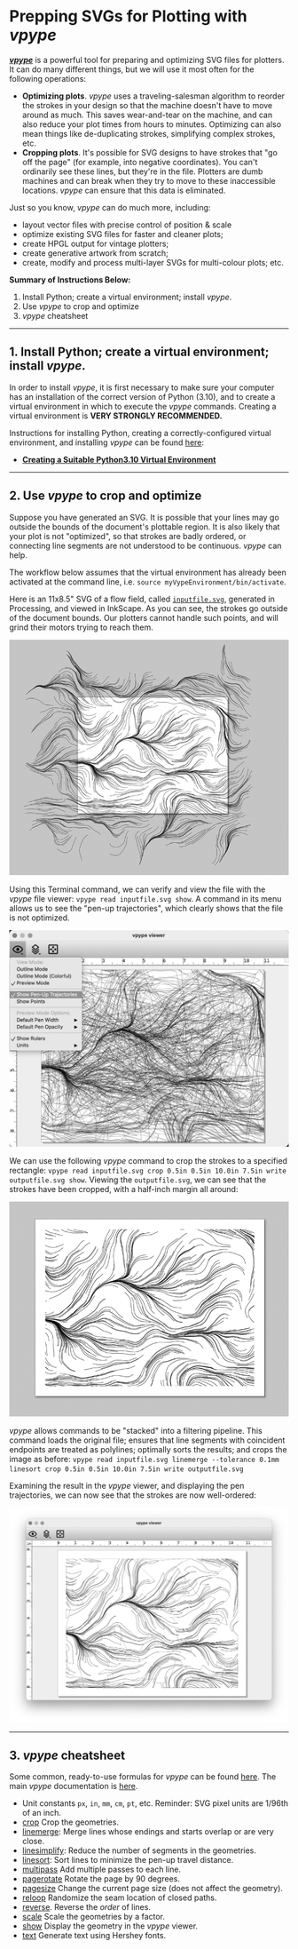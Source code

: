 # Prepping SVGs for Plotting with *vpype*

[***vpype***](https://vpype.readthedocs.io/en/latest/) is a powerful tool for preparing and optimizing SVG files for plotters. It can do many different things, but we will use it most often for the following operations: 

* **Optimizing plots**. *vpype* uses a traveling-salesman algorithm to reorder the strokes in your design so that the machine doesn't have to move around as much. This saves wear-and-tear on the machine, and can also reduce your plot times from hours to minutes. Optimizing can also mean things like de-duplicating strokes, simplifying complex strokes, etc.
* **Cropping plots**. It's possible for SVG designs to have strokes that "go off the page" (for example, into negative coordinates). You can't ordinarily see these lines, but they're in the file. Plotters are dumb machines and can break when they try to move to these inaccessible locations. *vpype* can ensure that this data is eliminated.

Just so you know, *vpype* can do much more, including: 

* layout vector files with precise control of position & scale
* optimize existing SVG files for faster and cleaner plots;
* create HPGL output for vintage plotters;
* create generative artwork from scratch;
* create, modify and process multi-layer SVGs for multi-colour plots; etc.

**Summary of Instructions Below:** 

1. Install Python; create a virtual environment; install *vpype*.
2. Use *vpype* to crop and optimize
3. *vpype* cheatsheet

---

## 1. Install Python; create a virtual environment; install *vpype*.

In order to install *vpype*, it is first necessary to make sure your computer has an installation of the correct version of Python (3.10), and to create a virtual environment in which to execute the *vpype* commands. Creating a virtual environment is **VERY STRONGLY RECOMMENDED.**  

Instructions for installing Python, creating a correctly-configured virtual environment, and installing *vpype* can be found [here](../python/README.md#1-creating-a-suitable-python310-virtual-environment):

* [**Creating a Suitable Python3.10 Virtual Environment**](../python/README.md#1-creating-a-suitable-python310-virtual-environment)

<!-- 

## OBSOLETE 1. Install Python; create a virtual environment.

*These instructions are for MacOS.*

1. Find out which version of Python you have installed. At the Terminal, type: `python3`. You may see a response like `Python 3.8.9 (default, May 17 2022, 12:55:41)`. As of January 2024, the recommended Python version is 3.10.2 or later, but *vpype* is also compatible with Python 3.8 and 3.9.
2. The preferred way to work with *vpype* is in a dedicated virtual environment running Python 3.10+. We will follow the vpype installation instructions for end-users, [here](https://vpype.readthedocs.io/en/latest/install.html), which are duplicated below. Make sure your computer has at least 1GB of available hard drive space for this virtual environment. 
3. In MacOS, you'll need to have the Homebrew package manager installed, if you don't already. You can achieve this with: `/bin/bash -c "$(curl -fsSL https://raw.githubusercontent.com/Homebrew/install/HEAD/install.sh)"`
4. Using your Mac's Terminal app, install Python 3.10 if it is not already installed: `brew install python@3.10`. 
5. You can now test that Python is installed correctly by typing `python3.10` at the Terminal. To quit, type `quit()`.
6. Change directory to the folder in which you'd like to create your virtual environment(s). In my case, that looks like: `cd /Users/golan/Documents/dev/python_virtual_environments`
7. Create a new virtual environment in that directory: `python3.10 -m venv myVypeEnvironment` . This will create a subdirectory (*myVypeEnvironment*) containing various files.

---

## OBSOLETE  2. Install *vpype* via MacPorts and pipx

These instructions are adapted from [here](https://vpype.readthedocs.io/en/latest/install.html).

1. [MacPorts](https://www.macports.org/) is the recommended way to install the Python interpreter on macOS. Following the instructions from [here](https://guide.macports.org/chunked/installing.macports.html), download the latest package installer for MacPorts. For example, I have installed *MacPorts-2.8.1-14-Sonoma.pkg*.
2. To confirm the MacPorts installation is working as expected, now try using port in a ***new*** terminal window: `port version`.
3. Activate the newly created virtual environment: `source myVypeEnvironment/bin/activate`. (You can exit the virtual environment later by typing `deactivate`.)
4. We will now install *pipx*, a tool that allows you to install Python applications in isolated environments. It is the recommended way to install *vpype* on macOS. It can be installed with the following commands:`python3 -m pip install pipx` followed by `python3 -m pipx ensurepath`. You can then ensure that *pipx* is properly installed by running this command: `pipx --version`.
5. Once *pipx* is properly installed, you can install *vpype* with the following command: `pipx install "vpype[all]"`.
7. *vpype* should now be installed and ready to use. You may check that it is fully functional by checking its version: `vpype --version` (I get the result: `vpype 1.13.0`.) You can also check *vpype* by displaying some random lines: `vpype random show`.

-->


---

## 2. Use *vpype* to crop and optimize

Suppose you have generated an SVG. It is possible that your lines may go outside the bounds of the document's plottable region. It is also likely that your plot is not "optimized", so that strokes are badly ordered, or connecting line segments are not understood to be continuous. *vpype* can help. 

The workflow below assumes that the virtual environment has already been activated at the command line, i.e. `source myVypeEnvironment/bin/activate`. 

Here is an 11x8.5" SVG of a flow field, called [`inputfile.svg`](inputfile.svg), generated in Processing, and viewed in InkScape. As you can see, the strokes go outside of the document bounds. Our plotters cannot handle such points, and will grind their motors trying to reach them.

![inputfile.png](inputfile.png)

Using this Terminal command, we can verify and view the file with the *vpype* file viewer: `vpype read inputfile.svg show`. A command in its menu allows us to see the "pen-up trajectories", which clearly shows that the file is not optimized. 

![vpype-viewer.png](vpype-viewer.png)

We can use the following *vpype* command to crop the strokes to a specified rectangle: `vpype read inputfile.svg crop 0.5in 0.5in 10.0in 7.5in write outputfile.svg show`. Viewing the `outputfile.svg`, we can see that the strokes have been cropped, with a half-inch margin all around: 

![cropped.png](cropped.png)

*vpype* allows commands to be "stacked" into a filtering pipeline. This command loads the original file; ensures that line segments with coincident endpoints are treated as polylines; optimally sorts the results; and crops the image as before: `vpype read inputfile.svg linemerge --tolerance 0.1mm linesort crop 0.5in 0.5in 10.0in 7.5in write outputfile.svg`

Examining the result in the *vpype* viewer, and displaying the pen trajectories, we can now see that the strokes are now well-ordered: 

![cropped_and_sorted.png](cropped_and_sorted.png)

---

## 3. *vpype* cheatsheet

Some common, ready-to-use formulas for *vpype* can be found [here](https://github.com/abey79/vpype?tab=readme-ov-file#examples). The main *vpype* documentation is [here](https://vpype.readthedocs.io/en/latest/index.html). 

* Unit constants `px`, `in`, `mm`, `cm`, `pt`, etc. Reminder: SVG pixel units are 1/96th of an inch.
* [crop](https://vpype.readthedocs.io/en/latest/reference.html#crop) Crop the geometries.
* [linemerge](https://vpype.readthedocs.io/en/latest/reference.html#cmd-linemerge): Merge lines whose endings and starts overlap or are very close.
* [linesimplify](https://vpype.readthedocs.io/en/latest/reference.html#linesimplify): Reduce the number of segments in the geometries.
* [linesort](https://vpype.readthedocs.io/en/latest/reference.html#linesort): Sort lines to minimize the pen-up travel distance.
* [multipass](https://vpype.readthedocs.io/en/latest/reference.html#multipass) Add multiple passes to each line.
* [pagerotate](https://vpype.readthedocs.io/en/latest/reference.html#pagerotate) Rotate the page by 90 degrees.
* [pagesize](https://vpype.readthedocs.io/en/latest/reference.html#pagesize) Change the current page size (does not affect the geometry). 
* [reloop](https://vpype.readthedocs.io/en/latest/reference.html#reloop) Randomize the seam location of closed paths.
* [reverse](https://vpype.readthedocs.io/en/latest/reference.html#reverse). Reverse the *order* of lines.
* [scale](https://vpype.readthedocs.io/en/latest/reference.html#scale) Scale the geometries by a factor.
* [show](https://vpype.readthedocs.io/en/latest/reference.html#show) Display the geometry in the *vpype* viewer.
* [text](https://vpype.readthedocs.io/en/latest/reference.html#text) Generate text using Hershey fonts.


